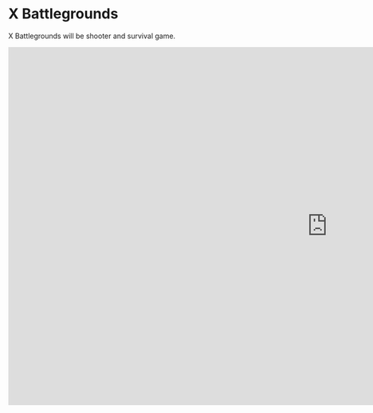 # X Battlegrounds 

X Battlegrounds will be shooter and survival game. 

<iframe width="1280" height="720" src="https://www.youtube.com/embed/Vmtt8tNdohY" title="X Battlegrounds - Dev Log - Alfa A3 (Island rework)" frameborder="0" allow="accelerometer; autoplay; clipboard-write; encrypted-media; gyroscope; picture-in-picture; web-share" allowfullscreen></iframe>
